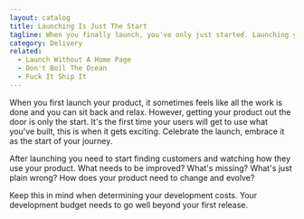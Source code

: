 ```yaml
---
layout: catalog
title: Launching Is Just The Start
tagline: When you finally launch, you've only just started. Launching your project is not a destination and it's not finished, you've only just begun.
category: Delivery
related:
  - Launch Without A Home Page
  - Don't Boil The Ocean
  - Fuck It Ship It
---
```


When you first launch your product, it sometimes feels like all the work is done and you can
sit back and relax. However, getting your product out the door is only the start.
It's the first time your users will get to use what you've built,
this is when it gets exciting. Celebrate the launch, embrace it as the start of your
journey.

After launching you need to start finding customers and watching how they use your product.
What needs to be improved? What's missing? What's just plain wrong? How does your product
need to change and evolve?

Keep this in mind when determining your development costs. Your development budget needs
to go well beyond your first release.
